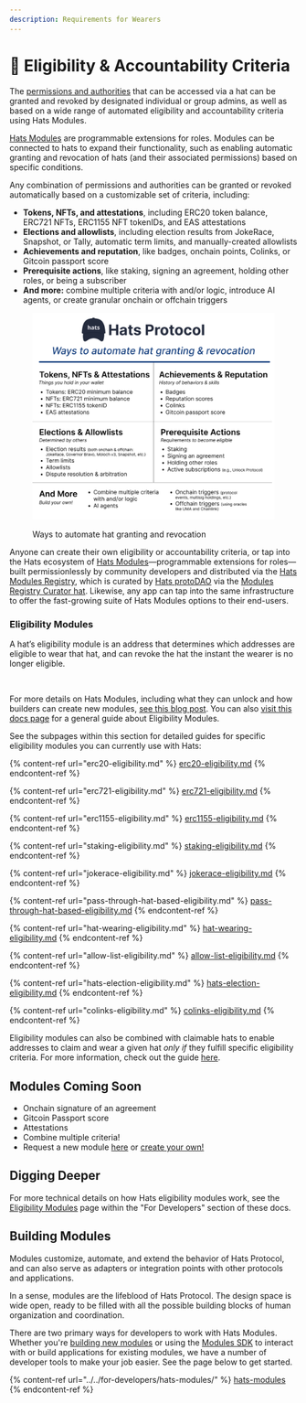 ```yaml
---
description: Requirements for Wearers
---
```


# 🌟 Eligibility & Accountability Criteria

The [permissions and authorities](../permissions-and-authorities/) that can be accessed via a hat can be granted and revoked by designated individual or group admins, as well as based on a wide range of automated eligibility and accountability criteria using Hats Modules.&#x20;

[Hats Modules](https://hats.mirror.xyz/xAk\_yb7dDL1OLBx8nq47Ni7V1SuiC6L6B-49u7vz520) are programmable extensions for roles. Modules can be connected to hats to expand their functionality, such as enabling automatic granting and revocation of hats (and their associated permissions) based on specific conditions.&#x20;

Any combination of permissions and authorities can be granted or revoked automatically based on a customizable set of criteria, including:

* **Tokens, NFTs, and attestations**, including ERC20 token balance, ERC721 NFTs, ERC1155 NFT tokenIDs, and EAS attestations
* **Elections and allowlists**, including election results from JokeRace, Snapshot, or Tally, automatic term limits, and manually-created allowlists
* **Achievements and reputation**, like badges, onchain points, Colinks, or Gitcoin passport score
* **Prerequisite actions**, like staking, signing an agreement, holding other roles, or being a subscriber
* **And more:** combine multiple criteria with and/or logic, introduce AI agents, or create granular onchain or offchain triggers

<figure><img src="../../.gitbook/assets/criteria summary.png" alt=""><figcaption><p>Ways to automate hat granting and revocation</p></figcaption></figure>

Anyone can create their own eligibility or accountability criteria, or tap into the Hats ecosystem of [Hats Modules](https://hats.mirror.xyz/xAk\_yb7dDL1OLBx8nq47Ni7V1SuiC6L6B-49u7vz520)—programmable extensions for roles—built permissionlessly by community developers and distributed via the [Hats Modules Registry](https://docs.hatsprotocol.xyz/for-developers/hats-modules/building-hats-modules/modules-registry), which is curated by [Hats protoDAO](https://hats.mirror.xyz/novgFmPfRzlHsJ2StKvQV48lh0CKHMLxeCBgMerrqEs) via the [Modules Registry Curator hat](https://app.hatsprotocol.xyz/trees/10/1?hatId=1.2.4.4). Likewise, any app can tap into the same infrastructure to offer the fast-growing suite of Hats Modules options to their end-users.

### Eligibility Modules

A hat’s eligibility module is an address that determines which addresses are eligible to wear that hat, and can revoke the hat the instant the wearer is no longer eligible.

<figure><img src="../../.gitbook/assets/Screenshot 2023-06-28 at 3.15.24 PM.png" alt="" width="300"><figcaption></figcaption></figure>

For more details on Hats Modules, including what they can unlock and how builders can create new modules, [see this blog post](https://hats.mirror.xyz/xAk\_yb7dDL1OLBx8nq47Ni7V1SuiC6L6B-49u7vz520). You can also [visit this docs page](../../using-hats/setting-accountabilities/eligibility-requirements-for-wearers.md) for a general guide about Eligibility Modules.

See the subpages within this section for detailed guides for specific eligibility modules you can currently use with Hats:

{% content-ref url="erc20-eligibility.md" %}
[erc20-eligibility.md](erc20-eligibility.md)
{% endcontent-ref %}

{% content-ref url="erc721-eligibility.md" %}
[erc721-eligibility.md](erc721-eligibility.md)
{% endcontent-ref %}

{% content-ref url="erc1155-eligibility.md" %}
[erc1155-eligibility.md](erc1155-eligibility.md)
{% endcontent-ref %}

{% content-ref url="staking-eligibility.md" %}
[staking-eligibility.md](staking-eligibility.md)
{% endcontent-ref %}

{% content-ref url="jokerace-eligibility.md" %}
[jokerace-eligibility.md](jokerace-eligibility.md)
{% endcontent-ref %}

{% content-ref url="pass-through-hat-based-eligibility.md" %}
[pass-through-hat-based-eligibility.md](pass-through-hat-based-eligibility.md)
{% endcontent-ref %}

{% content-ref url="hat-wearing-eligibility.md" %}
[hat-wearing-eligibility.md](hat-wearing-eligibility.md)
{% endcontent-ref %}

{% content-ref url="allow-list-eligibility.md" %}
[allow-list-eligibility.md](allow-list-eligibility.md)
{% endcontent-ref %}

{% content-ref url="hats-election-eligibility.md" %}
[hats-election-eligibility.md](hats-election-eligibility.md)
{% endcontent-ref %}

{% content-ref url="colinks-eligibility.md" %}
[colinks-eligibility.md](colinks-eligibility.md)
{% endcontent-ref %}

Eligibility modules can also be combined with claimable hats to enable addresses to claim and wear a given hat _only if_ they fulfill specific eligibility criteria. For more information, check out the guide [here](../claiming-and-onboarding-integrations/making-hats-claimable.md).

## **Modules Coming Soon**

* Onchain signature of an agreement
* Gitcoin Passport score
* Attestations
* Combine multiple criteria!
* Request a new module [here](https://hatsprotocol.deform.cc/getintouch/) or [create your own!](https://docs.hatsprotocol.xyz/for-developers/hats-modules)

## Digging Deeper

For more technical details on how Hats eligibility modules work, see the [Eligibility Modules](../../for-developers/hats-protocol-for-developers/eligibility-modules.md) page within the "For Developers" section of these docs.

## Building Modules

Modules customize, automate, and extend the behavior of Hats Protocol, and can also serve as adapters or integration points with other protocols and applications.

In a sense, modules are the lifeblood of Hats Protocol. The design space is wide open, ready to be filled with all the possible building blocks of human organization and coordination.

There are two primary ways for developers to work with Hats Modules. Whether you're [building new modules](../../for-developers/hats-modules/building-hats-modules/) or using the [Modules SDK](../../for-developers/hats-modules/modules-sdk/) to interact with or build applications for existing modules, we have a number of developer tools to make your job easier. See the page below to get started.

{% content-ref url="../../for-developers/hats-modules/" %}
[hats-modules](../../for-developers/hats-modules/)
{% endcontent-ref %}
